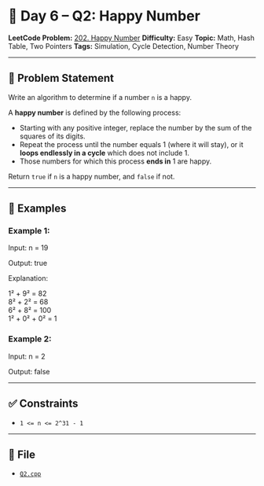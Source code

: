 # 🧩 Day 6 – Q2: Happy Number

**LeetCode Problem:** [202. Happy Number](https://leetcode.com/problems/happy-number/)
**Difficulty:** Easy
**Topic:** Math, Hash Table, Two Pointers
**Tags:** Simulation, Cycle Detection, Number Theory

---

## 📄 Problem Statement

Write an algorithm to determine if a number `n` is a happy.

A **happy number** is defined by the following process:

- Starting with any positive integer, replace the number by the sum of the squares of its digits.
- Repeat the process until the number equals 1 (where it will stay), or it **loops endlessly in a cycle** which does not include 1.
- Those numbers for which this process **ends in** 1 are happy.

Return `true` if `n` is a happy number, and `false` if not.

---

## 🧠 Examples

### Example 1:

Input: n = 19

Output: true

Explanation:

1² + 9² = 82  
8² + 2² = 68  
6² + 8² = 100  
1² + 0² + 0² = 1

### Example 2:

Input: n = 2

Output: false

---

## ✅ Constraints

- `1 <= n <= 2^31 - 1`

---

## 📁 File

- [`Q2.cpp`](./Q2.cpp)
